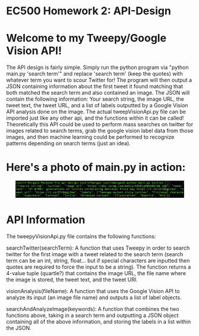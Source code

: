 # EC500 Homework 2: API-Design

# Welcome to my Tweepy/Google Vision API!
The API design is fairly simple. Simply run the python program via "python main.py 'search term'" and replace 'search term' (keep the quotes) with whatever term you want to scour Twitter for! The program will then output a JSON containing information about the first tweet it found matching that both matched the search term and also contained an image. The JSON will contain the following information: Your search string, the image URL, the tweet text, the tweet URL, and a list of labels outputted by a Google Vision API analysis done on the image. The actual tweepVisionApi.py file can be imported just like any other api, and the functions within it can be called! Theoretically this API could be used to perform mass searches on twitter for images related to search terms, grab the google vision label data from those images, and then machine learning could be performed to recognize patterns depending on search terms (just an idea).

# Here's a photo of main.py in action:
<p align="center">
<img src="./resources/mainExample.png" width="90%" />
</p>

# API Information
The tweepyVisionApi.py file contains the following functions:

searchTwitter(searchTerm): A function that uses Tweepy in order to search twitter for the first image with a tweet related to the search term (search term can be an int, string, float... but if special characters are inputted then quotes are required to force the input to be a string). The function returns a 4-value tuple (quartle?) that contains the image URL, the file name where the image is stored, the tweet text, and the tweet URl.

visionAnalysis(fileName): A function that uses the Google Vision API to analyze its input (an image file name) and outputs a list of label objects.

searchAndAnalyzeImage(keywords): A function that combines the two functions above, taking in a search term and outputting a JSON object containing all of the above information, and storing the labels in a list within the JSON.

